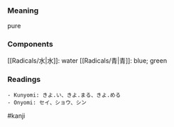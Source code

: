 ### Meaning

pure

### Components

[[Radicals/水|水]]: water [[Radicals/青|青]]: blue; green

### Readings

```
- Kunyomi: きよ.い、きよ.まる、きよ.める
- Onyomi: セイ、ショウ、シン
```

#kanji